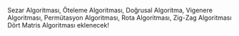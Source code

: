 Sezar Algoritması, 
Öteleme Algoritması, 
Doğrusal Algoritma, 
Vigenere Algoritması, 
Permütasyon Algoritması, 
Rota Algoritması, 
Zig-Zag Algoritması 
Dört Matris Algoritması
eklenecek!
